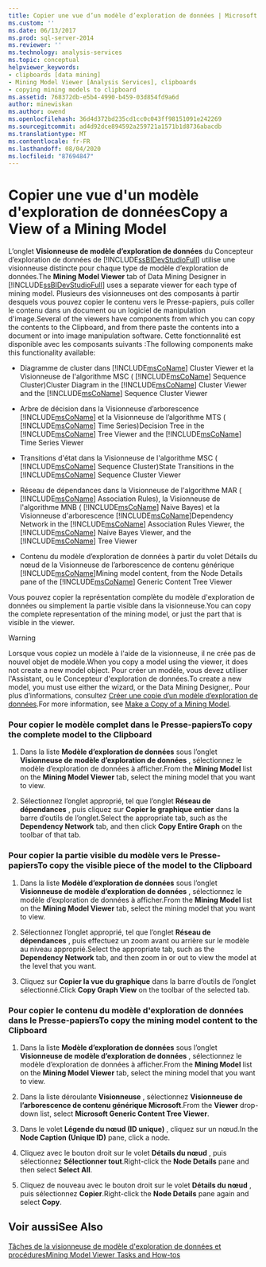 ```yaml
---
title: Copier une vue d’un modèle d’exploration de données | Microsoft Docs
ms.custom: ''
ms.date: 06/13/2017
ms.prod: sql-server-2014
ms.reviewer: ''
ms.technology: analysis-services
ms.topic: conceptual
helpviewer_keywords:
- clipboards [data mining]
- Mining Model Viewer [Analysis Services], clipboards
- copying mining models to clipboard
ms.assetid: 768372db-e5b4-4990-b459-03d854fd9a6d
author: minewiskan
ms.author: owend
ms.openlocfilehash: 36d4d372bd235cd1cc0c043ff98151091e242269
ms.sourcegitcommit: ad4d92dce894592a259721a1571b1d8736abacdb
ms.translationtype: MT
ms.contentlocale: fr-FR
ms.lasthandoff: 08/04/2020
ms.locfileid: "87694847"
---
```

# <a name="copy-a-view-of-a-mining-model"></a><span data-ttu-id="1c286-102">Copier une vue d'un modèle d'exploration de données</span><span class="sxs-lookup"><span data-stu-id="1c286-102">Copy a View of a Mining Model</span></span>
  <span data-ttu-id="1c286-103">L’onglet **Visionneuse de modèle d’exploration de données** du Concepteur d’exploration de données de [!INCLUDE[ssBIDevStudioFull](../../includes/ssbidevstudiofull-md.md)] utilise une visionneuse distincte pour chaque type de modèle d’exploration de données.</span><span class="sxs-lookup"><span data-stu-id="1c286-103">The **Mining Model Viewer** tab of Data Mining Designer in [!INCLUDE[ssBIDevStudioFull](../../includes/ssbidevstudiofull-md.md)] uses a separate viewer for each type of mining model.</span></span> <span data-ttu-id="1c286-104">Plusieurs des visionneuses ont des composants à partir desquels vous pouvez copier le contenu vers le Presse-papiers, puis coller le contenu dans un document ou un logiciel de manipulation d'image.</span><span class="sxs-lookup"><span data-stu-id="1c286-104">Several of the viewers have components from which you can copy the contents to the Clipboard, and from there paste the contents into a document or into image manipulation software.</span></span> <span data-ttu-id="1c286-105">Cette fonctionnalité est disponible avec les composants suivants :</span><span class="sxs-lookup"><span data-stu-id="1c286-105">The following components make this functionality available:</span></span>  
  
-   <span data-ttu-id="1c286-106">Diagramme de cluster dans [!INCLUDE[msCoName](../../includes/msconame-md.md)] Cluster Viewer et la Visionneuse de l'algorithme MSC ( [!INCLUDE[msCoName](../../includes/msconame-md.md)] Sequence Cluster)</span><span class="sxs-lookup"><span data-stu-id="1c286-106">Cluster Diagram in the [!INCLUDE[msCoName](../../includes/msconame-md.md)] Cluster Viewer and the [!INCLUDE[msCoName](../../includes/msconame-md.md)] Sequence Cluster Viewer</span></span>  
  
-   <span data-ttu-id="1c286-107">Arbre de décision dans la Visionneuse d’arborescence [!INCLUDE[msCoName](../../includes/msconame-md.md)] et la Visionneuse de l’algorithme MTS ( [!INCLUDE[msCoName](../../includes/msconame-md.md)] Time Series)</span><span class="sxs-lookup"><span data-stu-id="1c286-107">Decision Tree in the [!INCLUDE[msCoName](../../includes/msconame-md.md)] Tree Viewer and the [!INCLUDE[msCoName](../../includes/msconame-md.md)] Time Series Viewer</span></span>  
  
-   <span data-ttu-id="1c286-108">Transitions d'état dans la Visionneuse de l'algorithme MSC ( [!INCLUDE[msCoName](../../includes/msconame-md.md)] Sequence Cluster)</span><span class="sxs-lookup"><span data-stu-id="1c286-108">State Transitions in the [!INCLUDE[msCoName](../../includes/msconame-md.md)] Sequence Cluster Viewer</span></span>  
  
-   <span data-ttu-id="1c286-109">Réseau de dépendances dans la Visionneuse de l'algorithme MAR ( [!INCLUDE[msCoName](../../includes/msconame-md.md)] Association Rules), la Visionneuse de l'algorithme MNB ( [!INCLUDE[msCoName](../../includes/msconame-md.md)] Naive Bayes) et la Visionneuse d'arborescence [!INCLUDE[msCoName](../../includes/msconame-md.md)]</span><span class="sxs-lookup"><span data-stu-id="1c286-109">Dependency Network in the [!INCLUDE[msCoName](../../includes/msconame-md.md)] Association Rules Viewer, the [!INCLUDE[msCoName](../../includes/msconame-md.md)] Naive Bayes Viewer, and the [!INCLUDE[msCoName](../../includes/msconame-md.md)] Tree Viewer</span></span>  
  
-   <span data-ttu-id="1c286-110">Contenu du modèle d’exploration de données à partir du volet Détails du nœud de la Visionneuse de l’arborescence de contenu générique [!INCLUDE[msCoName](../../includes/msconame-md.md)]</span><span class="sxs-lookup"><span data-stu-id="1c286-110">Mining model content, from the Node Details pane of the [!INCLUDE[msCoName](../../includes/msconame-md.md)] Generic Content Tree Viewer</span></span>  
  
 <span data-ttu-id="1c286-111">Vous pouvez copier la représentation complète du modèle d'exploration de données ou simplement la partie visible dans la visionneuse.</span><span class="sxs-lookup"><span data-stu-id="1c286-111">You can copy the complete representation of the mining model, or just the part that is visible in the viewer.</span></span>  
  
> [!WARNING]  
>  <span data-ttu-id="1c286-112">Lorsque vous copiez un modèle à l'aide de la visionneuse, il ne crée pas de nouvel objet de modèle.</span><span class="sxs-lookup"><span data-stu-id="1c286-112">When you copy a model using the viewer, it does not create a new model object.</span></span> <span data-ttu-id="1c286-113">Pour créer un modèle, vous devez utiliser l'Assistant, ou le Concepteur d'exploration de données.</span><span class="sxs-lookup"><span data-stu-id="1c286-113">To create a new model, you must use either the wizard, or the Data Mining Designer,.</span></span> <span data-ttu-id="1c286-114">Pour plus d’informations, consultez [Créer une copie d’un modèle d’exploration de données](make-a-copy-of-a-mining-model.md).</span><span class="sxs-lookup"><span data-stu-id="1c286-114">For more information, see [Make a Copy of a Mining Model](make-a-copy-of-a-mining-model.md).</span></span>  
  
### <a name="to-copy-the-complete-model-to-the-clipboard"></a><span data-ttu-id="1c286-115">Pour copier le modèle complet dans le Presse-papiers</span><span class="sxs-lookup"><span data-stu-id="1c286-115">To copy the complete model to the Clipboard</span></span>  
  
1.  <span data-ttu-id="1c286-116">Dans la liste **Modèle d’exploration de données** sous l’onglet **Visionneuse de modèle d’exploration de données** , sélectionnez le modèle d’exploration de données à afficher.</span><span class="sxs-lookup"><span data-stu-id="1c286-116">From the **Mining Model** list on the **Mining Model Viewer** tab, select the mining model that you want to view.</span></span>  
  
2.  <span data-ttu-id="1c286-117">Sélectionnez l’onglet approprié, tel que l’onglet **Réseau de dépendances** , puis cliquez sur **Copier le graphique entier** dans la barre d’outils de l’onglet.</span><span class="sxs-lookup"><span data-stu-id="1c286-117">Select the appropriate tab, such as the **Dependency Network** tab, and then click **Copy Entire Graph** on the toolbar of that tab.</span></span>  
  
### <a name="to-copy-the-visible-piece-of-the-model-to-the-clipboard"></a><span data-ttu-id="1c286-118">Pour copier la partie visible du modèle vers le Presse-papiers</span><span class="sxs-lookup"><span data-stu-id="1c286-118">To copy the visible piece of the model to the Clipboard</span></span>  
  
1.  <span data-ttu-id="1c286-119">Dans la liste **Modèle d’exploration de données** sous l’onglet **Visionneuse de modèle d’exploration de données** , sélectionnez le modèle d’exploration de données à afficher.</span><span class="sxs-lookup"><span data-stu-id="1c286-119">From the **Mining Model** list on the **Mining Model Viewer** tab, select the mining model that you want to view.</span></span>  
  
2.  <span data-ttu-id="1c286-120">Sélectionnez l’onglet approprié, tel que l’onglet **Réseau de dépendances** , puis effectuez un zoom avant ou arrière sur le modèle au niveau approprié.</span><span class="sxs-lookup"><span data-stu-id="1c286-120">Select the appropriate tab, such as the **Dependency Network** tab, and then zoom in or out to view the model at the level that you want.</span></span>  
  
3.  <span data-ttu-id="1c286-121">Cliquez sur **Copier la vue du graphique** dans la barre d’outils de l’onglet sélectionné.</span><span class="sxs-lookup"><span data-stu-id="1c286-121">Click **Copy Graph View** on the toolbar of the selected tab.</span></span>  
  
### <a name="to-copy-the-mining-model-content-to-the-clipboard"></a><span data-ttu-id="1c286-122">Pour copier le contenu du modèle d'exploration de données dans le Presse-papiers</span><span class="sxs-lookup"><span data-stu-id="1c286-122">To copy the mining model content to the Clipboard</span></span>  
  
1.  <span data-ttu-id="1c286-123">Dans la liste **Modèle d’exploration de données** sous l’onglet **Visionneuse de modèle d’exploration de données** , sélectionnez le modèle d’exploration de données à afficher.</span><span class="sxs-lookup"><span data-stu-id="1c286-123">From the **Mining Model** list on the **Mining Model Viewer** tab, select the mining model that you want to view.</span></span>  
  
2.  <span data-ttu-id="1c286-124">Dans la liste déroulante **Visionneuse** , sélectionnez **Visionneuse de l’arborescence de contenu générique Microsoft**.</span><span class="sxs-lookup"><span data-stu-id="1c286-124">From the **Viewer** drop-down list, select **Microsoft Generic Content Tree Viewer**.</span></span>  
  
3.  <span data-ttu-id="1c286-125">Dans le volet **Légende du nœud (ID unique)** , cliquez sur un nœud.</span><span class="sxs-lookup"><span data-stu-id="1c286-125">In the **Node Caption (Unique ID)** pane, click a node.</span></span>  
  
4.  <span data-ttu-id="1c286-126">Cliquez avec le bouton droit sur le volet **Détails du nœud** , puis sélectionnez **Sélectionner tout**.</span><span class="sxs-lookup"><span data-stu-id="1c286-126">Right-click the **Node Details** pane and then select **Select All**.</span></span>  
  
5.  <span data-ttu-id="1c286-127">Cliquez de nouveau avec le bouton droit sur le volet **Détails du nœud** , puis sélectionnez **Copier**.</span><span class="sxs-lookup"><span data-stu-id="1c286-127">Right-click the **Node Details** pane again and select **Copy**.</span></span>  
  
## <a name="see-also"></a><span data-ttu-id="1c286-128">Voir aussi</span><span class="sxs-lookup"><span data-stu-id="1c286-128">See Also</span></span>  
 [<span data-ttu-id="1c286-129">Tâches de la visionneuse de modèle d'exploration de données et procédures</span><span class="sxs-lookup"><span data-stu-id="1c286-129">Mining Model Viewer Tasks and How-tos</span></span>](mining-model-viewer-tasks-and-how-tos.md)  
  
  
